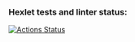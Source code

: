 ### Hexlet tests and linter status:
[![Actions Status](https://github.com/LeKimka/python-project-49/actions/workflows/hexlet-check.yml/badge.svg)](https://github.com/LeKimka/python-project-49/actions)